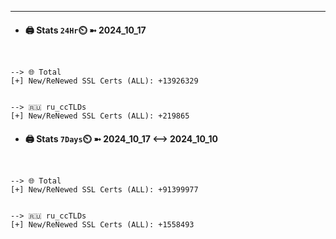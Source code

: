

---
- #### 🖨️ **Stats** `24Hr`⏲️ ➼ 2024_10_17
```console


--> 🌐 Total
[+] New/ReNewed SSL Certs (ALL): +13926329


--> 🇷🇺 ru_ccTLDs
[+] New/ReNewed SSL Certs (ALL): +219865

```

- #### 🖨️ **Stats** `7Days`⏲️ ➼ 2024_10_17 <--> 2024_10_10
```console


--> 🌐 Total
[+] New/ReNewed SSL Certs (ALL): +91399977


--> 🇷🇺 ru_ccTLDs
[+] New/ReNewed SSL Certs (ALL): +1558493

```

